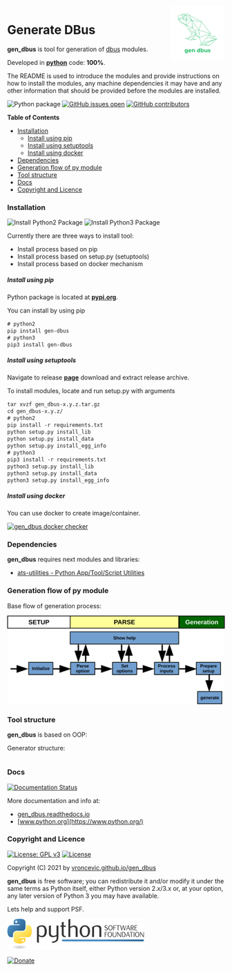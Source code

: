 <img align="right" src="https://raw.githubusercontent.com/vroncevic/gen_dbus/dev/docs/gen_dbus_logo.png" width="25%">

# Generate DBus

**gen_dbus** is tool for generation of [dbus](overview.md) modules.

Developed in **[python](https://www.python.org/)** code: **100%**.

The README is used to introduce the modules and provide instructions on
how to install the modules, any machine dependencies it may have and any
other information that should be provided before the modules are installed.

![Python package](https://github.com/vroncevic/gen_dbus/workflows/Python%20package%20gen_dbus/badge.svg?branch=master) [![GitHub issues open](https://img.shields.io/github/issues/vroncevic/gen_dbus.svg)](https://github.com/vroncevic/gen_dbus/issues) [![GitHub contributors](https://img.shields.io/github/contributors/vroncevic/gen_dbus.svg)](https://github.com/vroncevic/gen_dbus/graphs/contributors)

<!-- START doctoc generated TOC please keep comment here to allow auto update -->
<!-- DON'T EDIT THIS SECTION, INSTEAD RE-RUN doctoc TO UPDATE -->
**Table of Contents**

- [Installation](#installation)
    - [Install using pip](#install-using-pip)
    - [Install using setuptools](#install-using-setuptools)
    - [Install using docker](#install-using-docker)
- [Dependencies](#dependencies)
- [Generation flow of py module](#generation-flow-of-py-module)
- [Tool structure](#tool-structure)
- [Docs](#docs)
- [Copyright and Licence](#copyright-and-licence)

<!-- END doctoc generated TOC please keep comment here to allow auto update -->

### Installation

![Install Python2 Package](https://github.com/vroncevic/gen_dbus/workflows/Install%20Python2%20Package%20gen_dbus/badge.svg?branch=master) ![Install Python3 Package](https://github.com/vroncevic/gen_dbus/workflows/Install%20Python3%20Package%20gen_dbus/badge.svg?branch=master)

Currently there are three ways to install tool:
* Install process based on pip
* Install process based on setup.py (setuptools)
* Install process based on docker mechanism

##### Install using pip

Python package is located at **[pypi.org](https://pypi.org/project/gen-dbus/)**.

You can install by using pip
```
# python2
pip install gen-dbus
# python3
pip3 install gen-dbus
```

##### Install using setuptools

Navigate to release **[page](https://github.com/vroncevic/gen_dbus/releases/)** download and extract release archive.

To install modules, locate and run setup.py with arguments
```
tar xvzf gen_dbus-x.y.z.tar.gz
cd gen_dbus-x.y.z/
# python2
pip install -r requirements.txt
python setup.py install_lib
python setup.py install_data
python setup.py install_egg_info
# python3
pip3 install -r requirements.txt
python3 setup.py install_lib
python3 setup.py install_data
python3 setup.py install_egg_info
```

##### Install using docker

You can use docker to create image/container.

[![gen_dbus docker checker](https://github.com/vroncevic/gen_dbus/workflows/gen_dbus%20docker%20checker/badge.svg)](https://github.com/vroncevic/gen_dbus/actions?query=workflow%3A%22gen_dbus+docker+checker%22)

### Dependencies

**gen_dbus** requires next modules and libraries:

* [ats-utilities - Python App/Tool/Script Utilities](https://vroncevic.github.io/ats_utilities)

### Generation flow of py module

Base flow of generation process:

![alt tag](https://raw.githubusercontent.com/vroncevic/gen_dbus/dev/docs/gen_dbus_flow.png)

### Tool structure

**gen_dbus** is based on OOP:

Generator structure:

```

```

### Docs

[![Documentation Status](https://readthedocs.org/projects/gen_dbus/badge/?version=latest)](https://gen_dbus.readthedocs.io/projects/gen_dbus/en/latest/?badge=latest)

More documentation and info at:
* [gen_dbus.readthedocs.io](https://gen_dbus.readthedocs.io/en/latest/)
* [www.python.org](https://www.python.org/)

### Copyright and Licence

[![License: GPL v3](https://img.shields.io/badge/License-GPLv3-blue.svg)](https://www.gnu.org/licenses/gpl-3.0) [![License](https://img.shields.io/badge/License-Apache%202.0-blue.svg)](https://opensource.org/licenses/Apache-2.0)

Copyright (C) 2021 by [vroncevic.github.io/gen_dbus](https://vroncevic.github.io/gen_dbus)

**gen_dbus** is free software; you can redistribute it and/or modify
it under the same terms as Python itself, either Python version 2.x/3.x or,
at your option, any later version of Python 3 you may have available.

Lets help and support PSF.

[![Python Software Foundation](https://raw.githubusercontent.com/vroncevic/gen_dbus/dev/docs/psf-logo-alpha.png)](https://www.python.org/psf/)

[![Donate](https://www.paypalobjects.com/en_US/i/btn/btn_donateCC_LG.gif)](https://psfmember.org/index.php?q=civicrm/contribute/transact&reset=1&id=2)
